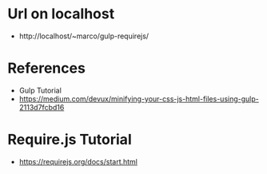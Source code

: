# Url on localhost 
- http://localhost/~marco/gulp-requirejs/

# References 
- Gulp Tutorial
- https://medium.com/devux/minifying-your-css-js-html-files-using-gulp-2113d7fcbd16

# Require.js Tutorial 
- https://requirejs.org/docs/start.html
